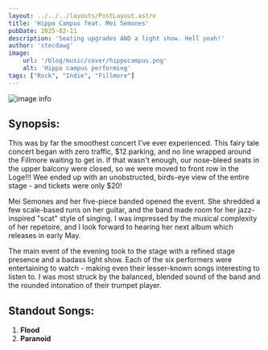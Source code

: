 ```yaml
---
layout: ../../../layouts/PostLayout.astro
title: 'Hippo Campus feat. Mei Semones'
pubDate: 2025-02-11
description: 'Seating upgrades AND a light show. Hell yeah!'
author: 'stecdawg'
image:
    url: '/blog/music/cover/hippocampus.png'
    alt: 'Hippo campus performing'
tags: ["Rock", "Indie", "Fillmore"]
---
```

![image info](/blog/music/cover/hippocampus.png)

## Synopsis:
This was by far the smoothest concert I've ever experienced. This fairy tale concert began with zero traffic, $12 parking, and no line wrapped around the Fillmore waiting to get in. If that wasn't enough, our nose-bleed seats in the upper balcony were closed, so we were moved to front row in the Loge!!! Wee ended up with an unobstructed, birds-eye view of the entire stage - and tickets were only $20!


Mei Semones and her five-piece banded opened the event. She shredded a few scale-based runs on her guitar, and the band made room for her jazz-inspired "scat" style of singing. I was impressed by the musical complexity of her repetoire, and I look forward to hearing her next album which releases in early May. 


The main event of the evening took to the stage with a refined stage presence and a badass light show. Each of the six performers were entertaining to watch - making even their lesser-known songs interesting to listen to. I was most struck by the balanced, blended sound of the band and the rounded intonation of their trumpet player. 

## Standout Songs:
1. **Flood** 
2. **Paranoid**
